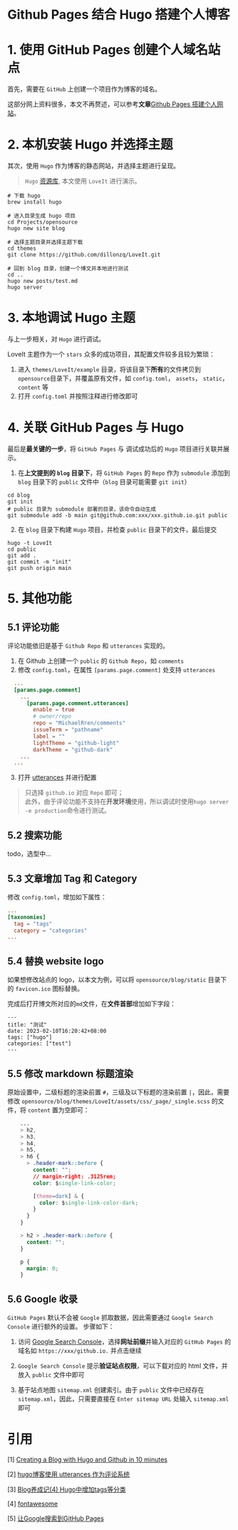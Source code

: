 # Github Pages 结合 Hugo 搭建个人博客


# 1. 使用 GitHub Pages 创建个人域名站点
首先，需要在 `GitHub` 上创建一个项目作为博客的域名。

这部分网上资料很多，本文不再赘述，可以参考**文章**[Github Pages 搭建个人网站](https://blog.csdn.net/zhuguanlin121/article/details/118409449)。


# 2. 本机安装 Hugo 并选择主题
其次，使用 `Hugo` 作为博客的静态网站，并选择主题进行呈现。
> `Hugo` [资源库](https://themes.gohugo.io/), 本文使用 `LoveIt` 进行演示。

```shell
# 下载 hugo
brew install hugo

# 进入目录生成 hugo 项目
cd Projects/opensource
hugo new site blog

# 选择主题目录并选择主题下载
cd themes
git clone https://github.com/dillonzq/LoveIt.git

# 回到 blog 目录，创建一个博文并本地进行测试
cd ..
hugo new posts/test.md
hugo server 
```

# 3. 本地调试 Hugo 主题
与上一步相关，对 `Hugo` 进行调试。

LoveIt 主题作为一个 `stars` 众多的成功项目，其配置文件较多且较为繁琐：

1. 进入 `themes/LoveIt/example` 目录，将该目录下**所有**的文件拷贝到`opensource`目录下，并覆盖原有文件，如 `config.toml`， `assets`， `static`，`content` 等
2. 打开 `config.toml` 并按照注释进行修改即可


# 4. 关联 GitHub Pages 与 Hugo
最后是**最关键的一步**，将 `GitHub Pages` 与 调试成功后的 `Hugo` 项目进行关联并展示。

1. 在**上文提到的 `blog` 目录下**，将 `GitHub Pages` 的 `Repo` 作为 `submodule` 添加到 `blog` 目录下的 `public` 文件中（`blog` 目录可能需要 `git init`）
```shell
cd blog
git init
# public 目录为 submodule 部署的目录，该命令自动生成
git submodule add -b main git@github.com:xxx/xxx.github.io.git public
```
2. 在 `blog` 目录下构建 `Hugo` 项目，并检查 `public` 目录下的文件，最后提交
```shell
hugo -t LoveIt
cd public
git add .
git commit -m "init"
git push origin main
```

# 5. 其他功能
## 5.1 评论功能
评论功能依旧是基于 `Github Repo` 和 `utterances` 实现的。
1. 在 Github 上创建一个 `public` 的 `Github Repo`，如 `comments`
2. 修改 `config.toml`，在属性 `[params.page.comment]` 处支持 `utterances`
```toml
  ...
  [params.page.comment]
    ...
      [params.page.comment.utterances]
        enable = true
        # owner/repo
        repo = "MichaelRren/comments"
        issueTerm = "pathname"
        label = ""
        lightTheme = "github-light"
        darkTheme = "github-dark"
    ...
  ...
```
3. 打开 [utterances](https://github.com/apps/utterances) 并进行配置

> 只选择 `github.io` 对应 `Repo` 即可；<br />
此外，由于评论功能不支持在**开发环境**使用，所以调试时使用`hugo server -e production`命令进行测试。

## 5.2 搜索功能
todo，选型中...


## 5.3 文章增加 Tag 和 Category
修改 `config.toml`，增加如下属性：
```toml
...
[taxonomies]
  tag = "tags"
  category = "categories"
...
```

## 5.4 替换 website logo
如果想修改站点的 logo，以本文为例，可以将 `opensource/blog/static` 目录下的 `favicon.ico` 图标替换。

完成后打开博文所对应的`md`文件，在**文件首部**增加如下字段：

```plain
---
title: "测试"
date: 2023-02-10T16:20:42+08:00
tags: ["hugo"]
categories: ["test"]
---
```

## 5.5 修改 markdown 标题渲染
原始设置中，二级标题的渲染前置 `#`，三级及以下标题的渲染前置 `|`，因此，需要修改 `opensource/blog/themes/LoveIt/assets/css/_page/_single.scss` 的文件，将 `content` 置为空即可：
```css
    ...
    > h2,
    > h3,
    > h4,
    > h5,
    > h6 {
      > .header-mark::before {
        content: "";
        // margin-right: .3125rem;
        color: $single-link-color;

        [theme=dark] & {
          color: $single-link-color-dark;
        }
      }
    }

    > h2 > .header-mark::before {
      content: "";
    }

    p {
      margin: 0;
    }
```

## 5.6 Google 收录
`GitHub Pages` 默认不会被 `Google` 抓取数据，因此需要通过 `Google Search Console` 进行额外的设置。
步骤如下：
1. 访问 [Google Search Console](https://search.google.com/search-console)，选择**网址前缀**并输入对应的 `GitHub Pages` 的域名如 `https://xxx/github.io.` 并点击继续

 <!-- ![google](posts/black-tech/hugo-github/google-search-consoleogle.png) -->

2. `Google Search Console` 提示**验证站点权限**，可以下载对应的 html 文件，并放入 `public` 文件中即可

3. 基于站点地图 `sitemap.xml` 创建索引。由于 `public` 文件中已经存在 `sitemap.xml`，因此，只需要直接在 `Enter sitemap URL` 处输入 `sitemap.xml` 即可 

<!-- # ![google](posts/black-tech/hugo-github/google-sitemap.png) -->


# 引用
[1] [Creating a Blog with Hugo and Github in 10 minutes](https://www.youtube.com/watch?v=LIFvgrRxdt4)


[2] [hugo博客使用 utterances 作为评论系统](https://cloud.tencent.com/developer/article/1834230)


[3] [Blog养成记(4) Hugo中增加tags等分类](https://orianna-zzo.github.io/sci-tech/2018-01/blog%E5%85%BB%E6%88%90%E8%AE%B04-hugo%E4%B8%AD%E5%A2%9E%E5%8A%A0tags%E7%AD%89%E5%88%86%E7%B1%BB/)

[4] [fontawesome](https://fontawesome.com/)

[5] [让Google搜索到GitHub Pages](https://saowu.top/blog/4tCVcic30/)
